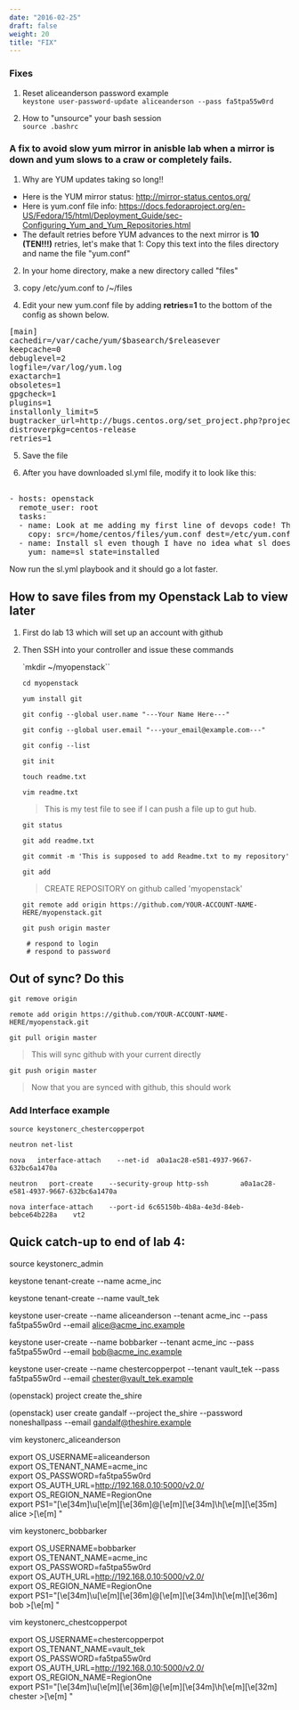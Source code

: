 ```yaml
---
date: "2016-02-25"
draft: false
weight: 20
title: "FIX"
---
```


### Fixes

1. Reset aliceanderson password example  
   `keystone user-password-update aliceanderson --pass fa5tpa55w0rd`


2. How to "unsource" your bash session  
   `source .bashrc`

### A fix to avoid slow yum mirror in anisble lab when a mirror is down and yum slows to a craw or completely fails.

1. Why are YUM updates taking so long!!
  - Here is the YUM mirror status: http://mirror-status.centos.org/
  - Here is yum.conf file info: https://docs.fedoraproject.org/en-US/Fedora/15/html/Deployment_Guide/sec-Configuring_Yum_and_Yum_Repositories.html
  - The default retries before YUM advances to the next mirror is **10 (TEN!!!)** retries, let's make that 1:
Copy this text into the files directory and name the file "yum.conf"

2. In your home directory, make a new directory called "files"

3. copy /etc/yum.conf to /~/files

4. Edit your new yum.conf file by adding **retries=1** to the bottom of the config as shown below. 

<pre>
[main]
cachedir=/var/cache/yum/$basearch/$releasever
keepcache=0
debuglevel=2
logfile=/var/log/yum.log
exactarch=1
obsoletes=1
gpgcheck=1
plugins=1
installonly_limit=5
bugtracker_url=http://bugs.centos.org/set_project.php?project_id=23&ref=http://bugs.centos.org/bug_report_page.php?category=yum
distroverpkg=centos-release
retries=1
</pre>

5. Save the file

6. After you have downloaded sl.yml file, modify it to look like this:

<pre> 
- hosts: openstack
  remote_user: root
  tasks:
  - name: Look at me adding my first line of devops code! The next line of code updates yum.conf on all my hosts, this is really cool.
    copy: src=/home/centos/files/yum.conf dest=/etc/yum.conf owner=root group=root mode=0644
  - name: Install sl even though I have no idea what sl does... yet.
    yum: name=sl state=installed
</pre>

Now run the sl.yml playbook and it should go a lot faster.

## How to save files from my Openstack Lab to view later

1. First do lab 13 which will set up an account with github

2. Then SSH into your controller and issue these commands

    `mkdir ~/myopenstack``

    `cd myopenstack`

    `yum install git`

    `git config --global user.name "---Your Name Here---"`

    `git config --global user.email "---your_email@example.com---"`

    `git config --list`

    `git init`

    `touch readme.txt`

    `vim readme.txt`

    > This is my test file to see if I can push a file up to gut hub.

    `git status`

    `git add readme.txt`

    `git commit -m 'This is supposed to add Readme.txt to my repository'`

    `git add`

    > CREATE REPOSITORY on github called 'myopenstack'

    `git remote add origin https://github.com/YOUR-ACCOUNT-NAME-HERE/myopenstack.git`

    `git push origin master`

    ` # respond to login`  
    ` # respond to password`

## Out of sync? Do this

  `git remove origin`

  `remote add origin https://github.com/YOUR-ACCOUNT-NAME-HERE/myopenstack.git`

  `git pull origin master`

  > This will sync github with your current directly

  `git push origin master`

  > Now that you are synced with github, this should work

### Add Interface example

  `source keystonerc_chestercopperpot`
  
  `neutron net-list`
 
  `nova   interface-attach    --net-id  a0a1ac28-e581-4937-9667-632bc6a1470a`

  `neutron   port-create    --security-group http-ssh        a0a1ac28-e581-4937-9667-632bc6a1470a`
  
  `nova interface-attach    --port-id 6c65150b-4b8a-4e3d-84eb-bebce64b228a    vt2`
  

## Quick catch-up to end of lab 4:
  
source keystonerc_admin

keystone tenant-create --name acme_inc

keystone tenant-create --name vault_tek

keystone user-create --name aliceanderson --tenant acme_inc --pass fa5tpa55w0rd --email alice@acme_inc.example

keystone user-create --name bobbarker --tenant acme_inc --pass fa5tpa55w0rd --email bob@acme_inc.example

keystone user-create --name chestercopperpot --tenant vault_tek --pass fa5tpa55w0rd --email chester@vault_tek.example

(openstack) project create the_shire

(openstack) user create gandalf --project the_shire --password noneshallpass --email gandalf@theshire.example



vim keystonerc_aliceanderson  
  
export OS_USERNAME=aliceanderson  
export OS_TENANT_NAME=acme_inc  
export OS_PASSWORD=fa5tpa55w0rd  
export OS_AUTH_URL=http://192.168.0.10:5000/v2.0/  
export OS_REGION_NAME=RegionOne  
export PS1="\[\e[34m\]\u\[\e[m\]\[\e[36m\]@\[\e[m\]\[\e[34m\]\h\[\e[m\]\[\e[35m\] alice >\[\e[m\] "  



vim keystonerc_bobbarker

export OS_USERNAME=bobbarker  
export OS_TENANT_NAME=acme_inc  
export OS_PASSWORD=fa5tpa55w0rd  
export OS_AUTH_URL=http://192.168.0.10:5000/v2.0/  
export OS_REGION_NAME=RegionOne  
export PS1="\[\e[34m\]\u\[\e[m\]\[\e[36m\]@\[\e[m\]\[\e[34m\]\h\[\e[m\]\[\e[36m\] bob >\[\e[m\] "  



vim keystonerc_chestcopperpot  
  
export OS_USERNAME=chestercopperpot  
export OS_TENANT_NAME=vault_tek  
export OS_PASSWORD=fa5tpa55w0rd  
export OS_AUTH_URL=http://192.168.0.10:5000/v2.0/  
export OS_REGION_NAME=RegionOne  
export PS1="\[\e[34m\]\u\[\e[m\]\[\e[36m\]@\[\e[m\]\[\e[34m\]\h\[\e[m\]\[\e[32m\] chester >\[\e[m\] "  
